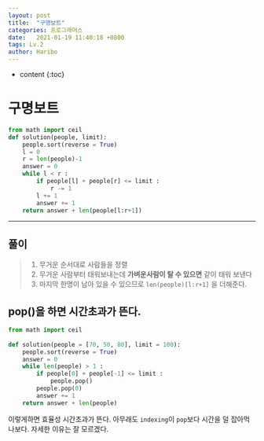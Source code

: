 ```yaml
---
layout: post
title:  "구명보트"
categories: 프로그래머스
date:   2021-01-19 11:40:18 +0800
tags: Lv.2
author: Haribo
---
```


* content
{:toc}
# 구명보트

```python
from math import ceil
def solution(people, limit):
    people.sort(reverse = True)
    l = 0
    r = len(people)-1
    answer = 0
    while l < r :
        if people[l] + people[r] <= limit :
            r -= 1
        l += 1
        answer += 1
    return answer + len(people[l:r+1])
```

---









## 풀이

> 1. 무거운 순서대로 사람들을 정렬
> 2. 무거운 사람부터 태워보내는데 **가벼운사람이 탈 수 있으면** 같이 태워 보낸다
> 3. 마지막 한명이 남아 있을 수 있으므로 `len(people)[l:r+1]` 을 더해준다.



## pop()을 하면 시간초과가 뜬다.

```python
from math import ceil
        
def solution(people = [70, 50, 80], limit = 100):
    people.sort(reverse = True)
    answer = 0
    while len(people) > 1 :
        if people[0] + people[-1] <= limit :
            people.pop()
        people.pop(0)
        answer += 1
    return answer + len(people)
```

이렇게하면 효율성 시간초과가 뜬다. 아무래도 `indexing`이 `pop`보다 시간을 덜 잡아먹나보다. 자세한 이유는 잘 모르겠다.